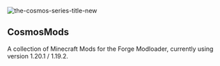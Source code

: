 ![the-cosmos-series-title-new](https://github.com/user-attachments/assets/01bd1f21-1eb9-492e-b1c4-90c193b0ae7a)

## CosmosMods

A collection of Minecraft Mods for the Forge Modloader, currently using version 1.20.1 / 1.19.2.

<!--

**Here are some ideas to get you started:**

🙋‍♀️ A short introduction - what is your organization all about?
🌈 Contribution guidelines - how can the community get involved?
👩‍💻 Useful resources - where can the community find your docs? Is there anything else the community should know?
🍿 Fun facts - what does your team eat for breakfast?
🧙 Remember, you can do mighty things with the power of [Markdown](https://docs.github.com/github/writing-on-github/getting-started-with-writing-and-formatting-on-github/basic-writing-and-formatting-syntax)
-->
